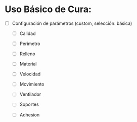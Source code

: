 # Uso Básico de Cura:
- [ ] Configuración de parámetros (custom, selección: básica)
  - [ ] Calidad
  - [ ] Perimetro
  - [ ] Relleno
  - [ ] Material
  - [ ] Velocidad
  - [ ] Movimiento
  - [ ] Ventilador
  - [ ] Soportes
  - [ ] Adhesion

  
  
